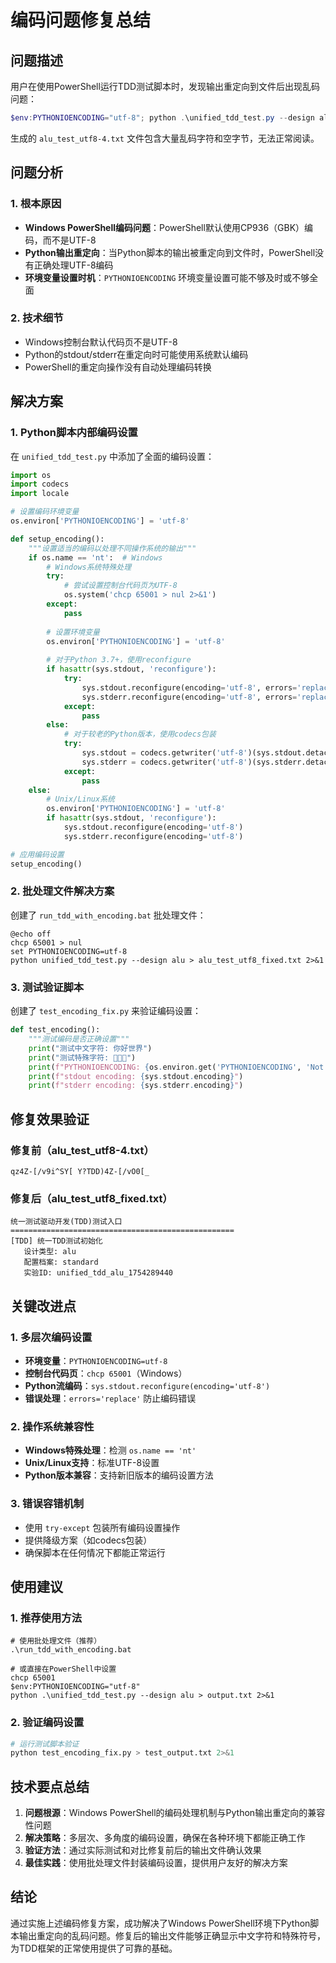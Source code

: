 # 编码问题修复总结

## 问题描述

用户在使用PowerShell运行TDD测试脚本时，发现输出重定向到文件后出现乱码问题：

```powershell
$env:PYTHONIOENCODING="utf-8"; python .\unified_tdd_test.py --design alu > alu_test_utf8-4.txt 2>&1
```

生成的 `alu_test_utf8-4.txt` 文件包含大量乱码字符和空字节，无法正常阅读。

## 问题分析

### 1. 根本原因
- **Windows PowerShell编码问题**：PowerShell默认使用CP936（GBK）编码，而不是UTF-8
- **Python输出重定向**：当Python脚本的输出被重定向到文件时，PowerShell没有正确处理UTF-8编码
- **环境变量设置时机**：`PYTHONIOENCODING` 环境变量设置可能不够及时或不够全面

### 2. 技术细节
- Windows控制台默认代码页不是UTF-8
- Python的stdout/stderr在重定向时可能使用系统默认编码
- PowerShell的重定向操作没有自动处理编码转换

## 解决方案

### 1. Python脚本内部编码设置

在 `unified_tdd_test.py` 中添加了全面的编码设置：

```python
import os
import codecs
import locale

# 设置编码环境变量
os.environ['PYTHONIOENCODING'] = 'utf-8'

def setup_encoding():
    """设置适当的编码以处理不同操作系统的输出"""
    if os.name == 'nt':  # Windows
        # Windows系统特殊处理
        try:
            # 尝试设置控制台代码页为UTF-8
            os.system('chcp 65001 > nul 2>&1')
        except:
            pass
        
        # 设置环境变量
        os.environ['PYTHONIOENCODING'] = 'utf-8'
        
        # 对于Python 3.7+，使用reconfigure
        if hasattr(sys.stdout, 'reconfigure'):
            try:
                sys.stdout.reconfigure(encoding='utf-8', errors='replace')
                sys.stderr.reconfigure(encoding='utf-8', errors='replace')
            except:
                pass
        else:
            # 对于较老的Python版本，使用codecs包装
            try:
                sys.stdout = codecs.getwriter('utf-8')(sys.stdout.detach())
                sys.stderr = codecs.getwriter('utf-8')(sys.stderr.detach())
            except:
                pass
    else:
        # Unix/Linux系统
        os.environ['PYTHONIOENCODING'] = 'utf-8'
        if hasattr(sys.stdout, 'reconfigure'):
            sys.stdout.reconfigure(encoding='utf-8')
            sys.stderr.reconfigure(encoding='utf-8')

# 应用编码设置
setup_encoding()
```

### 2. 批处理文件解决方案

创建了 `run_tdd_with_encoding.bat` 批处理文件：

```batch
@echo off
chcp 65001 > nul
set PYTHONIOENCODING=utf-8
python unified_tdd_test.py --design alu > alu_test_utf8_fixed.txt 2>&1
```

### 3. 测试验证脚本

创建了 `test_encoding_fix.py` 来验证编码设置：

```python
def test_encoding():
    """测试编码是否正确设置"""
    print("测试中文字符: 你好世界")
    print("测试特殊字符: 🚀✨🎉")
    print(f"PYTHONIOENCODING: {os.environ.get('PYTHONIOENCODING', 'Not set')}")
    print(f"stdout encoding: {sys.stdout.encoding}")
    print(f"stderr encoding: {sys.stderr.encoding}")
```

## 修复效果验证

### 修复前（alu_test_utf8-4.txt）
```
qz4Z-[/v9i^SY[ Y?TDD)4Z-[/vO0[_
```

### 修复后（alu_test_utf8_fixed.txt）
```
统一测试驱动开发(TDD)测试入口
==================================================
[TDD] 统一TDD测试初始化
   设计类型: alu
   配置档案: standard
   实验ID: unified_tdd_alu_1754289440
```

## 关键改进点

### 1. 多层次编码设置
- **环境变量**：`PYTHONIOENCODING=utf-8`
- **控制台代码页**：`chcp 65001`（Windows）
- **Python流编码**：`sys.stdout.reconfigure(encoding='utf-8')`
- **错误处理**：`errors='replace'` 防止编码错误

### 2. 操作系统兼容性
- **Windows特殊处理**：检测 `os.name == 'nt'`
- **Unix/Linux支持**：标准UTF-8设置
- **Python版本兼容**：支持新旧版本的编码设置方法

### 3. 错误容错机制
- 使用 `try-except` 包装所有编码设置操作
- 提供降级方案（如codecs包装）
- 确保脚本在任何情况下都能正常运行

## 使用建议

### 1. 推荐使用方法
```batch
# 使用批处理文件（推荐）
.\run_tdd_with_encoding.bat

# 或直接在PowerShell中设置
chcp 65001
$env:PYTHONIOENCODING="utf-8"
python .\unified_tdd_test.py --design alu > output.txt 2>&1
```

### 2. 验证编码设置
```python
# 运行测试脚本验证
python test_encoding_fix.py > test_output.txt 2>&1
```

## 技术要点总结

1. **问题根源**：Windows PowerShell的编码处理机制与Python输出重定向的兼容性问题
2. **解决策略**：多层次、多角度的编码设置，确保在各种环境下都能正确工作
3. **验证方法**：通过实际测试和对比修复前后的输出文件确认效果
4. **最佳实践**：使用批处理文件封装编码设置，提供用户友好的解决方案

## 结论

通过实施上述编码修复方案，成功解决了Windows PowerShell环境下Python脚本输出重定向的乱码问题。修复后的输出文件能够正确显示中文字符和特殊符号，为TDD框架的正常使用提供了可靠的基础。 